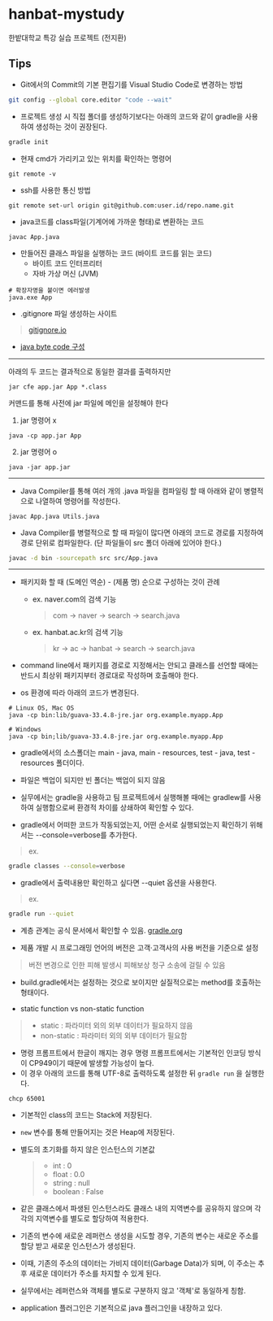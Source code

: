 # hanbat-mystudy

한밭대학교 특강 실습 프로젝트 (전지환)

## Tips

- Git에서의 Commit의 기본 편집기를 Visual Studio Code로 변경하는 방법

```bash
git config --global core.editor "code --wait"
```

- 프로젝트 생성 시 직접 폴더를 생성하기보다는 아래의 코드와 같이 gradle을 사용하여 생성하는 것이 권장된다.

```bash
gradle init
```

- 현재 cmd가 가리키고 있는 위치를 확인하는 명령어

```
git remote -v
```

- ssh를 사용한 통신 방법

```
git remote set-url origin git@github.com:user.id/repo.name.git
```

- java코드를 class파일(기계어에 가까운 형태)로 변환하는 코드

```
javac App.java
```

- 만들어진 클래스 파일을 실행하는 코드 (바이트 코드를 읽는 코드)
    - 바이트 코드 인터프리터
    - 자바 가상 머신 (JVM)

```
# 확장자명을 붙이면 에러발생
java.exe App
```

- .gitignore 파일 생성하는 사이트

> [gitignore.io](https://gitignore.io)

- [java byte code 구성](https://medium.com/@davethomas_9528/writing-hello-world-in-java-byte-code-34f75428e0ad)

---

아래의 두 코드는 결과적으로 동일한 결과를 출력하지만

```
jar cfe app.jar App *.class
```

커맨드를 통해 사전에 jar 파일에 메인을 설정해야 한다

1. jar 명령어 x

```
java -cp app.jar App
```

2. jar 명령어 o

```
java -jar app.jar
```

---

- Java Compiler를 통해 여러 개의 .java 파일을 컴파일링 할 때 아래와 같이 병렬적으로 나열하여 명령어를 작성한다.

```
javac App.java Utils.java
```

- Java Compiler를 병렬적으로 할 때 파일이 많다면 아래의 코드로 경로를 지정하여 경로 단위로 컴파일한다. (단 파일들이 src 폴더 아래에 있어야 한다.)

```bash 
javac -d bin -sourcepath src src/App.java
```

---

- 패키지화 할 때 (도메인 역순) - (제품 명) 순으로 구성하는 것이 관례
    - ex. naver.com의 검색 기능
      > com → naver → search → search.java
    - ex. hanbat.ac.kr의 검색 기능
      > kr → ac → hanbat → search → search.java

- command line에서 패키지를 경로로 지정해서는 안되고 클래스를 선언할 때에는 반드시 최상위 패키지부터 경로대로 작성하며 호출해야 한다.

- os 환경에 따라 아래의 코드가 변경된다.

```
# Linux OS, Mac OS
java -cp bin:lib/guava-33.4.8-jre.jar org.example.myapp.App

# Windows
java -cp bin;lib/guava-33.4.8-jre.jar org.example.myapp.App
```

- gradle에서의 소스폴더는 main - java, main - resources, test - java, test - resources 폴더이다.

- 파일은 백업이 되지만 빈 폴더는 백업이 되지 않음

- 실무에서는 gradle을 사용하고 팀 프로젝트에서 실행해볼 때에는 gradlew를 사용하여 실행함으로써 환경적 차이를 상쇄하여 확인할 수 있다.

- gradle에서 어떠한 코드가 작동되었는지, 어떤 순서로 실행되었는지 확인하기 위해서는 --console=verbose를 추가한다.

> ex.

```bash
gradle classes --console=verbose
```

- gradle에서 출력내용만 확인하고 싶다면 --quiet 옵션을 사용한다.

> ex.

```bash
gradle run --quiet
```

- 계층 관계는 공식 문서에서 확인할 수 있음. [gradle.org](https://docs.gradle.org/current/userguide/java_plugin.html)

- 제품 개발 시 프로그래밍 언어의 버전은 고객·고객사의 사용 버전을 기준으로 설정

> 버전 변경으로 인한 피해 발생시 피해보상 청구 소송에 걸릴 수 있음

- build.gradle에서는 설정하는 것으로 보이지만 실질적으로는 method를 호출하는 형태이다.

- static function vs non-static function

> - static : 파라미터 외의 외부 데이터가 필요하지 않음
> - non-static : 파라미터 외의 외부 데이터가 필요함

- 명령 프롬프트에서 한글이 깨지는 경우 명령 프롬프트에서는 기본적인 인코딩 방식이 CP949이기 때문에 발생할 가능성이 높다.
- 이 경우 아래의 코드를 통해 UTF-8로 출력하도록 설정한 뒤 ```gradle run``` 을 실행한다.

```
chcp 65001
```

- 기본적인 class의 코드는 Stack에 저장된다.
- ```new``` 변수를 통해 만들어지는 것은 Heap에 저장된다.

- 별도의 초기화를 하지 않은 인스턴스의 기본값
  > - int : 0
  > - float : 0.0
  > - string : null
  > - boolean : False

- 같은 클래스에서 파생된 인스턴스라도 클래스 내의 지역변수를 공유하지 않으며 각각의 지역변수를 별도로 할당하여 적용한다.

- 기존의 변수에 새로운 레퍼런스 생성을 시도할 경우, 기존의 변수는 새로운 주소를 할당 받고 새로운 인스턴스가 생성된다.
- 이때, 기존의 주소의 데이터는 가비지 데이터(Garbage Data)가 되며, 이 주소는 추후 새로운 데이터가 주소를 차지할 수 있게 된다.

- 실무에서는 레퍼런스와 객체를 별도로 구분하지 않고 '객체'로 동일하게 칭함.

- application 플러그인은 기본적으로 java 플러그인을 내장하고 있다.